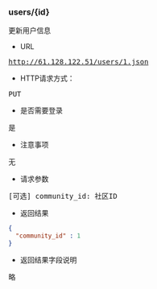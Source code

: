 ### users/{id}
<pre>
更新用户信息
</pre>

* URL
<pre>
<a href="http://61.128.122.51/users/1.json" target="_blank">http://61.128.122.51/users/1.json</a>
</pre>

* HTTP请求方式：
<pre>
PUT
</pre>

* 是否需要登录
<pre>
是
</pre>

* 注意事项
<pre>
无
</pre>

* 请求参数
<pre>
[可选] community_id: 社区ID
</pre>

* 返回结果
```json
{
  "community_id" : 1
}
```

* 返回结果字段说明
<pre>
略
</pre>

